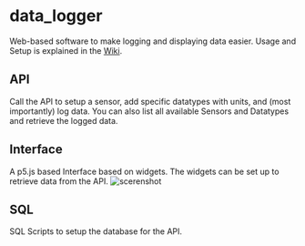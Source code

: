 # data_logger
Web-based software to make logging and displaying data easier. Usage and Setup is explained in the [Wiki](https://github.com/floasp/data_logger/wiki).

## API
Call the API to setup a sensor, add specific datatypes with units, and (most importantly) log data. 
You can also list all available Sensors and Datatypes and retrieve the logged data.

## Interface
A p5.js based Interface based on widgets. The widgets can be set up to retrieve data from the API.
![scerenshot](https://github.com/floasp/data_logger/assets/75487480/c58f99ce-bb5e-4f95-a230-0d4d13a6b545)

## SQL
SQL Scripts to setup the database for the API.
